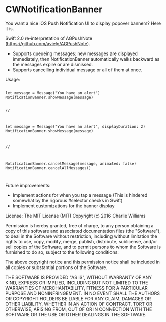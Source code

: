 # CWNotificationBanner
You want a nice iOS Push Notification UI to display popover banners? Here it is.

Swift 2.0 re-interpretation of AGPushNote (https://github.com/avielg/AGPushNote).

- Supports queueing messages: new messages are displayed immediately, then NotificationBanner automatically walks backward as the messages expire or are dismissed.
- Supports cancelling individual message or all of them at once.

Usage:

<code>
let message = Message("You have an alert")
NotificationBanner.showMessage(message)

//

let message = Message("You have an alert", displayDuration: 2)
NotificationBanner.showMessage(message)

//

NotificationBanner.cancelMessage(message, animated: false)
NotificationBanner.cancelAllMessages()

</code>

Future improvements:
- Implement actions for when you tap a message (This is hindered somewhat by the rigorous #selector checks in Swift)
- Implement customizations for the banner display

License:
The MIT License (MIT)
Copyright (c) 2016 Charlie Williams

Permission is hereby granted, free of charge, to any person obtaining a copy of this software and associated documentation files (the "Software"), to deal in the Software without restriction, including without limitation the rights to use, copy, modify, merge, publish, distribute, sublicense, and/or sell copies of the Software, and to permit persons to whom the Software is furnished to do so, subject to the following conditions:

The above copyright notice and this permission notice shall be included in all copies or substantial portions of the Software.

THE SOFTWARE IS PROVIDED "AS IS", WITHOUT WARRANTY OF ANY KIND, EXPRESS OR IMPLIED, INCLUDING BUT NOT LIMITED TO THE WARRANTIES OF MERCHANTABILITY, FITNESS FOR A PARTICULAR PURPOSE AND NONINFRINGEMENT. IN NO EVENT SHALL THE AUTHORS OR COPYRIGHT HOLDERS BE LIABLE FOR ANY CLAIM, DAMAGES OR OTHER LIABILITY, WHETHER IN AN ACTION OF CONTRACT, TORT OR OTHERWISE, ARISING FROM, OUT OF OR IN CONNECTION WITH THE SOFTWARE OR THE USE OR OTHER DEALINGS IN THE SOFTWARE.